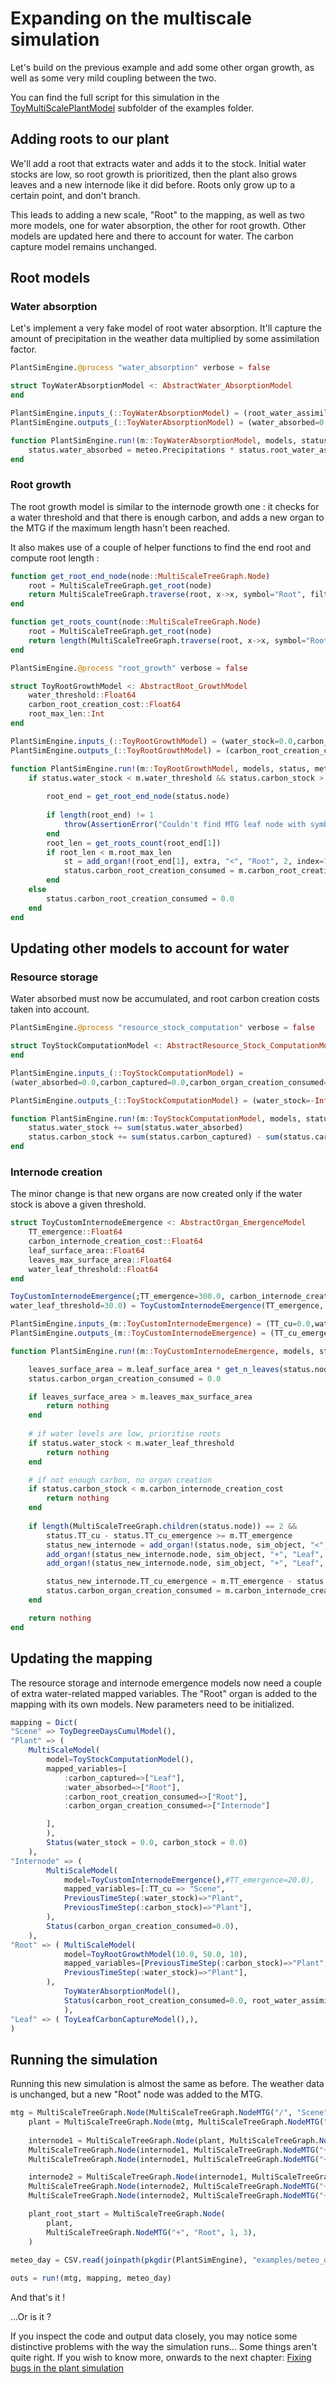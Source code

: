 # Expanding on the multiscale simulation

Let's build on the previous example and add some other organ growth, as well as some very mild coupling between the two.

You can find the full script for this simulation in the [ToyMultiScalePlantModel](https://github.com/VirtualPlantLab/PlantSimEngine.jl/blob/main/examples/ToyMultiScalePlantModel/ToyPlantSimulation2.jl) subfolder of the examples folder.

## Adding roots to our plant

We'll add a root that extracts water and adds it to the stock. Initial water stocks are low, so root growth is prioritized, then the plant also grows leaves and a new internode like it did before. Roots only grow up to a certain point, and don't branch.

This leads to adding a new scale, "Root" to the mapping, as well as two more models, one for water absorption, the other for root growth. Other models are updated here and there to account for water. The carbon capture model remains unchanged.

## Root models

### Water absorption

Let's implement a very fake model of root water absorption. It'll capture the amount of precipitation in the weather data multiplied by some assimilation factor.

```julia
PlantSimEngine.@process "water_absorption" verbose = false

struct ToyWaterAbsorptionModel <: AbstractWater_AbsorptionModel
end

PlantSimEngine.inputs_(::ToyWaterAbsorptionModel) = (root_water_assimilation=1.0,)
PlantSimEngine.outputs_(::ToyWaterAbsorptionModel) = (water_absorbed=0.0,)

function PlantSimEngine.run!(m::ToyWaterAbsorptionModel, models, status, meteo, constants=nothing, extra=nothing)
    status.water_absorbed = meteo.Precipitations * status.root_water_assimilation
end
```

### Root growth

The root growth model is similar to the internode growth one : it checks for a water threshold and that there is enough carbon, and adds a new organ to the MTG if the maximum length hasn't been reached.

It also makes use of a couple of helper functions to find the end root and compute root length : 

```julia
function get_root_end_node(node::MultiScaleTreeGraph.Node)
    root = MultiScaleTreeGraph.get_root(node)
    return MultiScaleTreeGraph.traverse(root, x->x, symbol="Root", filter_fun = MultiScaleTreeGraph.isleaf)
end

function get_roots_count(node::MultiScaleTreeGraph.Node)
    root = MultiScaleTreeGraph.get_root(node)
    return length(MultiScaleTreeGraph.traverse(root, x->x, symbol="Root"))
end

PlantSimEngine.@process "root_growth" verbose = false

struct ToyRootGrowthModel <: AbstractRoot_GrowthModel
    water_threshold::Float64
    carbon_root_creation_cost::Float64
    root_max_len::Int
end

PlantSimEngine.inputs_(::ToyRootGrowthModel) = (water_stock=0.0,carbon_stock=0.0,)
PlantSimEngine.outputs_(::ToyRootGrowthModel) = (carbon_root_creation_consumed=0.0,)

function PlantSimEngine.run!(m::ToyRootGrowthModel, models, status, meteo, constants=nothing, extra=nothing)
    if status.water_stock < m.water_threshold && status.carbon_stock > m.carbon_root_creation_cost
        
        root_end = get_root_end_node(status.node)
        
        if length(root_end) != 1 
            throw(AssertionError("Couldn't find MTG leaf node with symbol \"Root\""))
        end
        root_len = get_roots_count(root_end[1])
        if root_len < m.root_max_len
            st = add_organ!(root_end[1], extra, "<", "Root", 2, index=1)
            status.carbon_root_creation_consumed = m.carbon_root_creation_cost
        end
    else
        status.carbon_root_creation_consumed = 0.0
    end
end
```

## Updating other models to account for water

### Resource storage

Water absorbed must now be accumulated, and root carbon creation costs taken into account.

```julia
PlantSimEngine.@process "resource_stock_computation" verbose = false

struct ToyStockComputationModel <: AbstractResource_Stock_ComputationModel
end

PlantSimEngine.inputs_(::ToyStockComputationModel) = 
(water_absorbed=0.0,carbon_captured=0.0,carbon_organ_creation_consumed=0.0,carbon_root_creation_consumed=0.0)

PlantSimEngine.outputs_(::ToyStockComputationModel) = (water_stock=-Inf,carbon_stock=-Inf)

function PlantSimEngine.run!(m::ToyStockComputationModel, models, status, meteo, constants=nothing, extra=nothing)
    status.water_stock += sum(status.water_absorbed)
    status.carbon_stock += sum(status.carbon_captured) - sum(status.carbon_organ_creation_consumed) - sum(status.carbon_root_creation_consumed)
end
```

### Internode creation

The minor change is that new organs are now created only if the water stock is above a given threshold.

```julia
struct ToyCustomInternodeEmergence <: AbstractOrgan_EmergenceModel
    TT_emergence::Float64
    carbon_internode_creation_cost::Float64
    leaf_surface_area::Float64
    leaves_max_surface_area::Float64
    water_leaf_threshold::Float64
end

ToyCustomInternodeEmergence(;TT_emergence=300.0, carbon_internode_creation_cost=200.0, leaf_surface_area=3.0,leaves_max_surface_area=100.0,
water_leaf_threshold=30.0) = ToyCustomInternodeEmergence(TT_emergence, carbon_internode_creation_cost, leaf_surface_area, leaves_max_surface_area, water_leaf_threshold)

PlantSimEngine.inputs_(m::ToyCustomInternodeEmergence) = (TT_cu=0.0,water_stock=0.0, carbon_stock=0.0)
PlantSimEngine.outputs_(m::ToyCustomInternodeEmergence) = (TT_cu_emergence=0.0, carbon_organ_creation_consumed=0.0)

function PlantSimEngine.run!(m::ToyCustomInternodeEmergence, models, status, meteo, constants=nothing, sim_object=nothing)

    leaves_surface_area = m.leaf_surface_area * get_n_leaves(status.node)
    status.carbon_organ_creation_consumed = 0.0

    if leaves_surface_area > m.leaves_max_surface_area
        return nothing
    end
    
    # if water levels are low, prioritise roots
    if status.water_stock < m.water_leaf_threshold
        return nothing
    end

    # if not enough carbon, no organ creation
    if status.carbon_stock < m.carbon_internode_creation_cost
        return nothing
    end
  
    if length(MultiScaleTreeGraph.children(status.node)) == 2 && 
        status.TT_cu - status.TT_cu_emergence >= m.TT_emergence            
        status_new_internode = add_organ!(status.node, sim_object, "<", "Internode", 2, index=1)
        add_organ!(status_new_internode.node, sim_object, "+", "Leaf", 2, index=1)
        add_organ!(status_new_internode.node, sim_object, "+", "Leaf", 2, index=1)

        status_new_internode.TT_cu_emergence = m.TT_emergence - status.TT_cu
        status.carbon_organ_creation_consumed = m.carbon_internode_creation_cost
    end

    return nothing
end
```

## Updating the mapping

The resource storage and internode emergence models now need a couple of extra water-related mapped variables. 
The "Root" organ is added to the mapping with its own models. New parameters need to be initialized.

```julia
mapping = Dict(
"Scene" => ToyDegreeDaysCumulModel(),
"Plant" => (
    MultiScaleModel(
        model=ToyStockComputationModel(),          
        mapped_variables=[
            :carbon_captured=>["Leaf"],
            :water_absorbed=>["Root"],
            :carbon_root_creation_consumed=>["Root"],
            :carbon_organ_creation_consumed=>["Internode"]

        ],
        ),
        Status(water_stock = 0.0, carbon_stock = 0.0)
    ),
"Internode" => (        
        MultiScaleModel(
            model=ToyCustomInternodeEmergence(),#TT_emergence=20.0),
            mapped_variables=[:TT_cu => "Scene",
            PreviousTimeStep(:water_stock)=>"Plant",
            PreviousTimeStep(:carbon_stock)=>"Plant"],
        ),        
        Status(carbon_organ_creation_consumed=0.0),
    ),
"Root" => ( MultiScaleModel(
            model=ToyRootGrowthModel(10.0, 50.0, 10),
            mapped_variables=[PreviousTimeStep(:carbon_stock)=>"Plant",
            PreviousTimeStep(:water_stock)=>"Plant"],
        ),       
            ToyWaterAbsorptionModel(),
            Status(carbon_root_creation_consumed=0.0, root_water_assimilation=1.0),
            ),
"Leaf" => ( ToyLeafCarbonCaptureModel(),),
)
```

## Running the simulation

Running this new simulation is almost the same as before. The weather data is unchanged, but a new "Root" node was added to the MTG.

```julia
mtg = MultiScaleTreeGraph.Node(MultiScaleTreeGraph.NodeMTG("/", "Scene", 1, 0))   
    plant = MultiScaleTreeGraph.Node(mtg, MultiScaleTreeGraph.NodeMTG("+", "Plant", 1, 1))
    
    internode1 = MultiScaleTreeGraph.Node(plant, MultiScaleTreeGraph.NodeMTG("/", "Internode", 1, 2))
    MultiScaleTreeGraph.Node(internode1, MultiScaleTreeGraph.NodeMTG("+", "Leaf", 1, 2))
    MultiScaleTreeGraph.Node(internode1, MultiScaleTreeGraph.NodeMTG("+", "Leaf", 1, 2))

    internode2 = MultiScaleTreeGraph.Node(internode1, MultiScaleTreeGraph.NodeMTG("<", "Internode", 1, 2))
    MultiScaleTreeGraph.Node(internode2, MultiScaleTreeGraph.NodeMTG("+", "Leaf", 1, 2))
    MultiScaleTreeGraph.Node(internode2, MultiScaleTreeGraph.NodeMTG("+", "Leaf", 1, 2))

    plant_root_start = MultiScaleTreeGraph.Node(
        plant, 
        MultiScaleTreeGraph.NodeMTG("+", "Root", 1, 3), 
    )

meteo_day = CSV.read(joinpath(pkgdir(PlantSimEngine), "examples/meteo_day.csv"), DataFrame, header=18)
    
outs = run!(mtg, mapping, meteo_day)
```

And that's it ! 

...Or is it ?

If you inspect the code and output data closely, you may notice some distinctive problems with the way the simulation runs... Some things aren't quite right. If you wish to know more, onwards to the next chapter: [Fixing bugs in the plant simulation](@ref)
